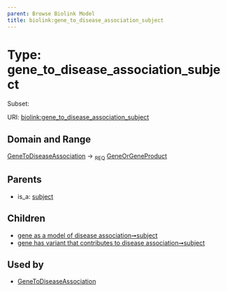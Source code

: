 ```yaml
---
parent: Browse Biolink Model
title: biolink:gene_to_disease_association_subject
---
```


# Type: gene_to_disease_association_subject

Subset:




URI: [biolink:gene_to_disease_association_subject](https://w3id.org/biolink/vocab/gene_to_disease_association_subject)

## Domain and Range

[GeneToDiseaseAssociation](GeneToDiseaseAssociation.md) ->  <sub>REQ</sub> [GeneOrGeneProduct](GeneOrGeneProduct.md)

## Parents

 *  is_a: [subject](subject.md)

## Children

 *  [gene as a model of disease association➞subject](gene_as_a_model_of_disease_association_subject.md)
 *  [gene has variant that contributes to disease association➞subject](gene_has_variant_that_contributes_to_disease_association_subject.md)

## Used by

 * [GeneToDiseaseAssociation](GeneToDiseaseAssociation.md)
